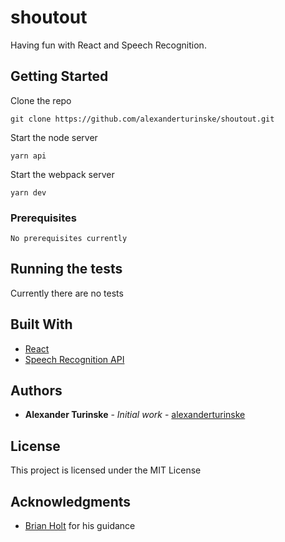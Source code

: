 # shoutout

Having fun with React and Speech Recognition.

## Getting Started

Clone the repo
```
git clone https://github.com/alexanderturinske/shoutout.git
```
Start the node server
```
yarn api
```
Start the webpack server
```
yarn dev
```

### Prerequisites

```
No prerequisites currently
```

## Running the tests

Currently there are no tests

## Built With

* [React](https://facebook.github.io/react/)
* [Speech Recognition API](https://developer.mozilla.org/en-US/docs/Web/API/Web_Speech_API/Using_the_Web_Speech_API)

## Authors

* **Alexander Turinske** - *Initial work* - [alexanderturinske](https://github.com/alexanderturinske)

## License

This project is licensed under the MIT License

## Acknowledgments

* [Brian Holt](https://github.com/btholt) for his guidance
